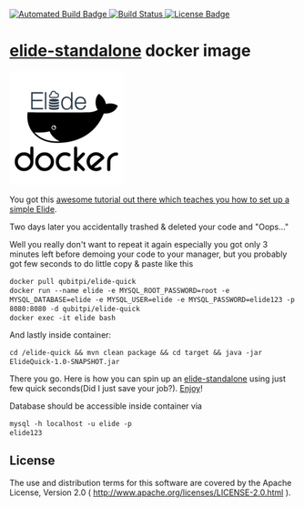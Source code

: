 [ ![Automated Build Badge](https://img.shields.io/badge/docker%20build-automated-blue.svg??longCache=true&style=for-the-badge) ](https://hub.docker.com/r/qubitpi/elide-quick/builds/) [ ![Build Status](https://img.shields.io/badge/docker%20build-passing-brightgreen.svg?longCache=true&style=for-the-badge) ](https://hub.docker.com/r/qubitpi/elide-quick/builds/) [ ![License Badge](https://img.shields.io/badge/License-Apache%202.0-orange.svg?longCache=true&style=for-the-badge) ](https://www.apache.org/licenses/LICENSE-2.0)

# [elide-standalone](https://github.com/yahoo/elide/tree/master/elide-standalone) docker image

![](https://github.com/QubitPi/elide-quick/blob/resources/docker-elide-logo-small.png)

You got this [awesome tutorial out there which teaches you how to set up a simple Elide](https://github.com/yahoo/elide/tree/master/elide-standalone).

Two days later you accidentally trashed & deleted your code and "Oops..."

Well you really don't want to repeat it again especially you got only 3 minutes left before demoing your code to your manager, but you probably got few seconds to do little copy & paste like this

    docker pull qubitpi/elide-quick
    docker run --name elide -e MYSQL_ROOT_PASSWORD=root -e MYSQL_DATABASE=elide -e MYSQL_USER=elide -e MYSQL_PASSWORD=elide123 -p 8080:8080 -d qubitpi/elide-quick
    docker exec -it elide bash

And lastly inside container:
    
    cd /elide-quick && mvn clean package && cd target && java -jar ElideQuick-1.0-SNAPSHOT.jar
    
There you go. Here is how you can spin up an [elide-standalone](https://github.com/yahoo/elide/tree/master/elide-standalone) using just few quick seconds(Did I just save your job?). [Enjoy](https://github.com/yahoo/elide/tree/master/elide-standalone#query-your-service)!

Database should be accessible inside container via

    mysql -h localhost -u elide -p
    elide123

## License
The use and distribution terms for this software are covered by the Apache License, Version 2.0 ( http://www.apache.org/licenses/LICENSE-2.0.html ).
